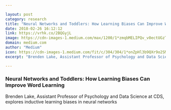 ```yaml
---

layout: post
category: research
title: "Neural Networks and Toddlers: How Learning Biases Can Improve Word Learning"
date: 2018-02-26 16:12:12
link: https://vrhk.co/2BQGyjL
image: https://cdn-images-1.medium.com/max/1200/1*zmqbMELIPQv_v0ectUGzTQ.jpeg
domain: medium.com
author: "Medium"
icon: https://cdn-images-1.medium.com/fit/c/304/304/1*onZpHl3b9QXr9o2SM6jgIw.jpeg
excerpt: "Brenden Lake, Assistant Professor of Psychology and Data Science at CDS, explores inductive learning biases in neural networks"

---
```


### Neural Networks and Toddlers: How Learning Biases Can Improve Word Learning

Brenden Lake, Assistant Professor of Psychology and Data Science at CDS, explores inductive learning biases in neural networks